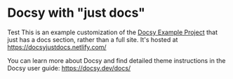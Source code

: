 # Docsy with "just docs"
Test
This is an example customization of the [Docsy Example Project](https://github.com/google/docsy-example) that just has a docs section, rather than a full site.
It's hosted at https://docsyjustdocs.netlify.com/

You can learn more about Docsy and find detailed theme instructions in the Docsy user guide: https://docsy.dev/docs/
